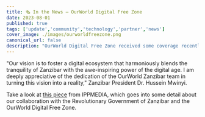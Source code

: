 ```yaml
---
title: 🗞 In the News – OurWorld Digital Free Zone
date: 2023-08-01
published: true
tags: ['update','community','technology','partner','news']
cover_image: ./images/ourworldfreezone.png
canonical_url: false
description: "OurWorld Digital Free Zone received some coverage recently from IPPMEDIA. Take a look!"
---
```


"Our vision is to foster a digital ecosystem that harmoniously blends the tranquility of Zanzibar with the awe-inspiring power of the digital age. I am deeply appreciative of the dedication of the OurWorld Zanzibar team in turning this vision into a reality," Zanzibar President Dr. Hussein Mwinyi.

Take a look at [this piece](https://www.ippmedia.com/en/features/mwinyi-keen-establish-digital-hub-isles) from IPPMEDIA, which goes into some detail about our collaboration with the Revolutionary Government of Zanzibar and the OurWorld Digital Free Zone.